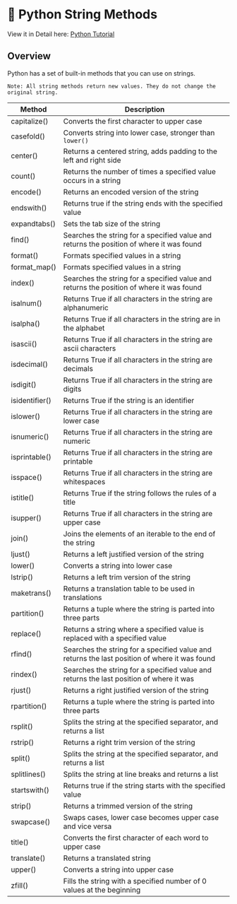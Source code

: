 
# 📌 Python String Methods

View it in Detail here: [Python Tutorial](https://www.w3schools.com/python/python_strings_methods.asp)

## Overview
Python has a set of built-in methods that you can use on strings.
``` 
Note: All string methods return new values. They do not change the original string.
```

| Method | Description |
| ------ | ----------- |
| capitalize()	| Converts the first character to upper case |
| casefold()	| Converts string into lower case, stronger than `lower()` |
| center()	| Returns a centered string, adds padding to the left and right side |
| count()	| Returns the number of times a specified value occurs in a string |
| encode()	| Returns an encoded version of the string |
| endswith()	| Returns true if the string ends with the specified value |
| expandtabs()	| Sets the tab size of the string |
| find()	| Searches the string for a specified value and returns the position of where it was found |
| format()	| Formats specified values in a string |
| format_map()	| Formats specified values in a string |
| index()	| Searches the string for a specified value and returns the position of where it was found |
| isalnum()	| Returns True if all characters in the string are alphanumeric |
| isalpha()	| Returns True if all characters in the string are in the alphabet |
| isascii()	| Returns True if all characters in the string are ascii characters |
| isdecimal() | Returns True if all characters in the string are decimals | |
| isdigit() |	Returns True if all characters in the string are digits |
| isidentifier() |	Returns True if the string is an identifier |
| islower() |	Returns True if all characters in the string are lower case |
| isnumeric() |	Returns True if all characters in the string are numeric |
| isprintable() |	Returns True if all characters in the string are printable |
| isspace() |	Returns True if all characters in the string are whitespaces |
| istitle() |	Returns True if the string follows the rules of a title |
| isupper() |	Returns True if all characters in the string are upper case |
| join() |	Joins the elements of an iterable to the end of the string |
| ljust() |	Returns a left justified version of the string |
| lower() |	Converts a string into lower case |
| lstrip() |	Returns a left trim version of the string |
| maketrans() |	Returns a translation table to be used in translations |
| partition() |	Returns a tuple where the string is parted into three parts |
| replace() |	Returns a string where a specified value is replaced with a specified value |
| rfind() |	Searches the string for a specified value and returns the last position of where it was found |
| rindex() |	Searches the string for a specified value and returns the last position of where it was | | found |
| rjust() |	Returns a right justified version of the string |
| rpartition() |	Returns a tuple where the string is parted into three parts |
| rsplit() |	Splits the string at the specified separator, and returns a list |
| rstrip() |	Returns a right trim version of the string |
| split() |	Splits the string at the specified separator, and returns a list |
| splitlines() |	Splits the string at line breaks and returns a list |
| startswith() |	Returns true if the string starts with the specified value |
| strip() |	Returns a trimmed version of the string |
| swapcase() |	Swaps cases, lower case becomes upper case and vice versa |
| title() |	Converts the first character of each word to upper case |
| translate() |	Returns a translated string |
| upper() |	Converts a string into upper case |
| zfill() |	Fills the string with a specified number of 0 values at the beginning |